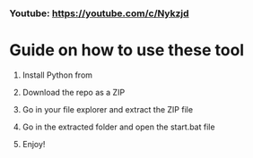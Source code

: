 ### Youtube: https://youtube.com/c/Nykzjd ###
     
# Guide on how to use these tool   
     
1. Install Python from 
  
2. Download the repo as a ZIP 
  
3. Go in your file explorer and extract the ZIP file  
  
4. Go in the extracted folder and open the start.bat file    
 
5. Enjoy!    